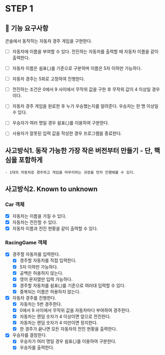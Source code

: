 # STEP 1

## 🎯 기능 요구사항

콘솔에서 동작하는 자동차 경주 게임을 구현한다.
- [ ] 자동차에 이름을 부여할 수 있다. 전진하는 자동차를 출력할 때 자동차 이름을 같이 출력한다.
- [ ] 자동차 이름은 쉼표(,)를 기준으로 구분하며 이름은 5자 이하만 가능하다.
- [ ] 자동차 경주는 5회로 고정하여 진행한다.
- [ ] 전진하는 조건은 0에서 9 사이에서 무작위 값을 구한 후 무작위 값이 4 이상일 경우이다.
- [ ] 자동차 경주 게임을 완료한 후 누가 우승했는지를 알려준다. 우승자는 한 명 이상일 수 있다.
- [ ] 우승자가 여러 명일 경우 쉼표(,)를 이용하여 구분한다.
- [ ] 사용자가 잘못된 입력 값을 작성한 경우 프로그램을 종료한다.


## 사고방식1. 동작 가능한 가장 작은 버전부터 만들기 - 단, 핵심을 포함하게
    - 1대의 자동차로 경주하고 게임을 마무리하는 과정을 먼저 진행해볼 수 있다.

## 사고방식2. Known to unknown
### Car 객체
- [x] 자동차는 이름을 가질 수 있다.
- [x] 자동차는 전진할 수 있다.
- [x] 자동차 이름과 전진 현황을 같이 출력할 수 있다.

### RacingGame 객체
- [x] 경주할 자동차를 입력한다.
    - [x] 경주할 자동차를 직접 입력한다.
    - [x] 5자 이하만 가능하다.
    - [x] 공백은 허용하지 않는다.
    - [x] 영어 문자열만 입력 가능하다.
    - [x] 경주할 자동차를 쉼표(,)를 기준으로 여러대 입력할 수 있다.
    - [x] 중복되는 이름은 허용하지 않는다.
- [x] 자동차 경주를 진행한다.
    - [x] 자동차는 5번 경주한다.
    - [x] 0에서 9 사이에서 무작위 값을 자동차마다 부여하여 경주한다.
    - [x] 자동차는 랜덤 숫자가 4 이상이면 앞으로 전진한다.
    - [x] 자동차는 랜덤 숫자가 4 미만이면 정지한다.
    - [x] 한 경주가 끝나면 모든 자동차의 전진 현황을 출력한다.
- [x] 우승자를 결정한다.
    - [x] 우승자가 여러 명일 경우 쉼표(,)를 이용하여 구분한다.
    - [x] 우승자를 출력한다.
